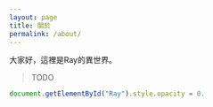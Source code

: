 ```yaml
---
layout: page
title: 關於
permalink: /about/
---
```


大家好，這裡是Ray的異世界。

> TODO


```javascript
document.getElementById("Ray").style.opacity = 0.
```
